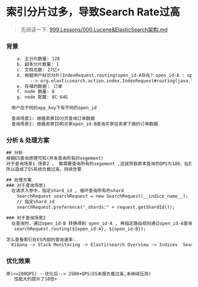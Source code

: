 # 索引分片过多，导致Search Rate过高
> 先阅读一下: [999.Lessons/000.Lucene&ElasticSearch架构.md](../../../999.Lessons/000.Lucene&ElasticSearch架构.md)

### 背景
```txt
    a. 主分片数量: 128 
    b. 副本分片数量: 1 
    c. 文档总数: 27亿+
    d. 根据用户标识分片(IndexRequest.routing(open_id-A存在? open_id-A : open_id-B);)
         --> org.elasticsearch.action.index.IndexRequest#routing(java.lang.String)
    e. 存储的数据： 订单
    f. node 数量: 8
    g. node 配置: 8C 64G

  用户在不同的app_key下有不同的open_id

  查询场景1: 根据卖家ID分页查询订单数据
  查询场景2: 根据卖家ID和买家open_id-B查询买家在卖家下面的订单数据
```

### 分析 & 处理方案
```txt
## 分析
根据ES查询原理可知(并发查询所有的segement)
对于查询场景1 场景2 ， 都需要查询所有的segement ,这就导致原本查询的QPS为100，在ES内部被放大100倍+,
所以造成了ES系统负载过高，持续告警

## 处理方案
### 对于查询场景1
  在请求入参中，指定shard_id , 循环查询所有的shard
    SearchRequest searchRequest = new SearchRequest(__indice_name__);
    // 指定shard_id
    searchRequest.preference("_shards:" + request.getShardId());

### 对于查询场景2
  在查询时，通过open_id-B 转换得到 open_id-A , 再指定路由规则通过open_id-A查询订单列表
   searchRequest.routing(${open_id-A}, ${open_id-B});

怎么查看索引在ES内部的查询速率:
  Kibana -> Stack Monitoring -> Elasticsearch Overview -> Indices  Search Rate就是查询速率
```

### 优化效果
```txt
原(<=200QPS) --优化后--> 2500+QPS(ES未报负载过高,未继续压测) 
   性能大约提升了10倍+
```
